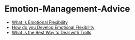 # Emotion-Management-Advice
- [What is Emotional Flexibility](https://jyotirgamya.org/opinion/unlock-emotional-flexibility/)
- [How do you Develop Emotional Flexibility](https://jyotirgamya.org/opinion/emotional-fexibility/)
- [What is the Best Way to Deal with Trolls](https://jyotirgamya.org/opinion/protect-mental-health-from-trolls/)
